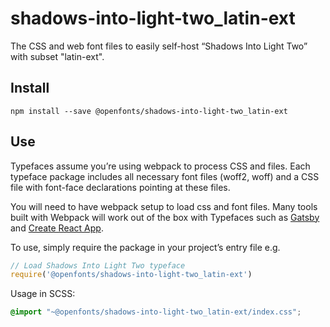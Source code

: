 
# shadows-into-light-two_latin-ext

The CSS and web font files to easily self-host “Shadows Into Light Two” with subset "latin-ext".

## Install

`npm install --save @openfonts/shadows-into-light-two_latin-ext`

## Use

Typefaces assume you’re using webpack to process CSS and files. Each typeface
package includes all necessary font files (woff2, woff) and a CSS file with
font-face declarations pointing at these files.

You will need to have webpack setup to load css and font files. Many tools built
with Webpack will work out of the box with Typefaces such as [Gatsby](https://github.com/gatsbyjs/gatsby)
and [Create React App](https://github.com/facebookincubator/create-react-app).

To use, simply require the package in your project’s entry file e.g.

```javascript
// Load Shadows Into Light Two typeface
require('@openfonts/shadows-into-light-two_latin-ext')
```

Usage in SCSS:
```scss
@import "~@openfonts/shadows-into-light-two_latin-ext/index.css";
```
